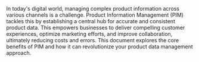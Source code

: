 In today's digital world, managing complex product information across various channels is a challenge. Product Information Management (PIM) tackles this by establishing a central hub for accurate and consistent product data. This empowers businesses to deliver compelling customer experiences, optimize marketing efforts, and improve collaboration, ultimately reducing costs and errors. This document explores the core benefits of PIM and how it can revolutionize your product data management approach.